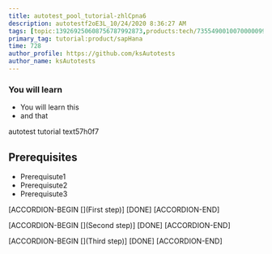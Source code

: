 ```yaml
---
title: autotest_pool_tutorial-zhlCpna6
description: autotestf2oE3L_10/24/2020 8:36:27 AM
tags: [topic:139269250608756787992873,products:tech/73554900100700000996,tutorial:experience/advanced]
primary_tag: tutorial:product/sapHana
time: 728
author_profile: https://github.com/ksAutotests
author_name: ksAutotests
---
```

### You will learn
- You will learn this
- and that

autotest tutorial text57h0f7

## Prerequisites
- Prerequisute1
- Prerequisute2
- Prerequisute3

[ACCORDION-BEGIN [](First step)]
[DONE]
[ACCORDION-END]

[ACCORDION-BEGIN [](Second step)]
[DONE]
[ACCORDION-END]

[ACCORDION-BEGIN [](Third step)]
[DONE]
[ACCORDION-END]

